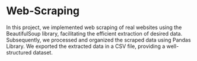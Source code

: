 # Web-Scraping
In this project, we implemented web scraping of real websites using the BeautifulSoup library, facilitating the efficient extraction of desired data. Subsequently, we processed and organized the scraped data using Pandas Library. We exported  the extracted data in a CSV file, providing a well-structured dataset.
